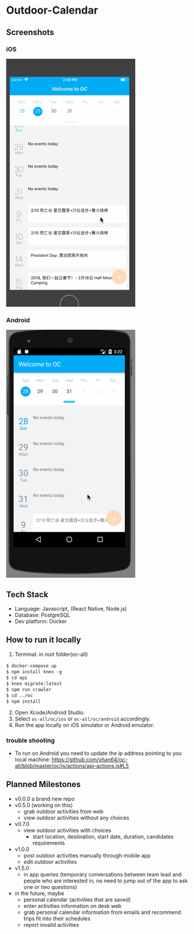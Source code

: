 # Outdoor-Calendar

## Screenshots
### iOS
![alt text](/assets/ios.gif)
### Android
![alt text](/assets/android.gif)
## Tech Stack
- Language: Javascript, (React Native, Node.js)
- Database: PostgreSQL
- Dev platform: Docker

## How to run it locally
1. Terminal: in root folder(oc-all)
```
$ docker-compose up
$ npm install knex -g
$ cd api
$ knex migrate:latest
$ npm run crawler
$ cd ../oc
$ npm install
```
2. Open Xcode/Android Studio.
3. Select `oc-all/oc/ios` or `oc-all/oc/android` accordingly.
4. Run the app locally on iOS simulator or Android emulator.
### trouble shooting
- To run on Android you need to update the ip address pointing to you local machine: https://github.com/yhan64/oc-all/blob/master/oc/js/actions/api-actions.js#L5

## Planned Milestones
- v0.0.0 a brand new repo 
- v0.5.0 (working on this)
  - grab outdoor activities from web
  - view outdoor activities without any choices
- v0.7.0
  - view outdoor activities with choices
    - start location, destination, start date, duration, candidates requirements
- v1.0.0
  - post outdoor activities manually through mobile app
  - edit outdoor activities
- v1.5.0
  - in app queries (temporary conversations between team lead and people who are interested in, no need to jump out of the app to ask one or two questions)
- in the future, maybe
  - personal calendar (activities that are saved)
  - enter activities information on desk web
  - grab personal calendar information from emails and recommend trips fit into their schedules
  - report invalid activities
